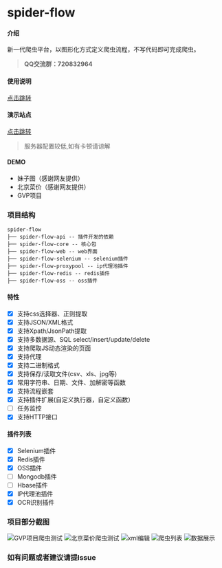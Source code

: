 # spider-flow

#### 介绍
新一代爬虫平台，以图形化方式定义爬虫流程，不写代码即可完成爬虫。
>  **QQ交流群：720832964** 

#### 使用说明
[点击跳转](https://www.spiderflow.org)


#### 演示站点
[点击跳转](http://39.105.125.219:8088/)
> 服务器配置较低,如有卡顿请谅解

#### DEMO
- 妹子图（感谢网友提供）
- 北京菜价（感谢网友提供）
- GVP项目

### 项目结构
```
spider-flow
├── spider-flow-api -- 插件开发的依赖
├── spider-flow-core -- 核心包
├── spider-flow-web -- web界面
├── spider-flow-selenium -- selenium插件
├── spider-flow-proxypool -- ip代理池插件
├── spider-flow-redis -- redis插件
├── spider-flow-oss -- oss插件
```

#### 特性
- [x] 支持css选择器、正则提取
- [x] 支持JSON/XML格式
- [x] 支持Xpath/JsonPath提取
- [x] 支持多数据源、SQL select/insert/update/delete
- [x] 支持爬取JS动态渲染的页面
- [x] 支持代理
- [x] 支持二进制格式
- [x] 支持保存/读取文件(csv、xls、jpg等)
- [x] 常用字符串、日期、文件、加解密等函数
- [x] 支持流程嵌套
- [x] 支持插件扩展(自定义执行器，自定义函数）
- [ ] 任务监控
- [x] 支持HTTP接口

#### 插件列表
- [x] Selenium插件
- [x] Redis插件
- [x] OSS插件
- [ ] Mongodb插件
- [ ] Hbase插件
- [x] IP代理池插件
- [x] OCR识别插件

### 项目部分截图
![GVP项目爬虫测试](https://images.gitee.com/uploads/images/2019/0730/171455_bfe1a97b_1253940.gif "spider-test.gif")
![北京菜价爬虫测试](https://images.gitee.com/uploads/images/2019/0730/172647_3bce586e_1253940.gif "spider-food-price-test.gif")
![xml编辑](https://images.gitee.com/uploads/images/2019/0730/172123_c6df6982_1253940.png "xml-edit.png")
![爬虫列表](https://images.gitee.com/uploads/images/2019/0730/172152_64203e24_1253940.png "spider_list.png")
![数据展示](https://images.gitee.com/uploads/images/2019/0716/184618_21bce697_297689.png "demo-2.png")

### 如有问题或者建议请提Issue